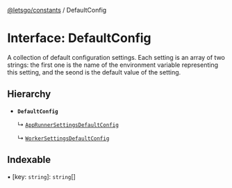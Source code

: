 [@letsgo/constants](../README.md) / DefaultConfig

# Interface: DefaultConfig

A collection of default configuration settings. Each setting is an array of two strings: the first one
is the name of the environment variable representing this setting, and the seond is the default value of the setting.

## Hierarchy

- **`DefaultConfig`**

  ↳ [`AppRunnerSettingsDefaultConfig`](AppRunnerSettingsDefaultConfig.md)

  ↳ [`WorkerSettingsDefaultConfig`](WorkerSettingsDefaultConfig.md)

## Indexable

▪ [key: `string`]: `string`[]
